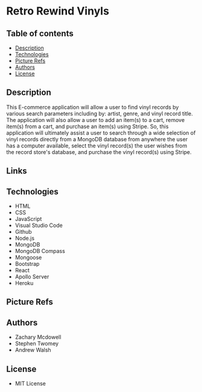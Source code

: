 # Retro Rewind Vinyls

## Table of contents

* [Description](#Description)
* [Technologies](#Technologies)
* [Picture Refs](#Picture-Refs)
* [Authors](#Authors)
* [License](#License)



## Description

This E-commerce application will allow a user to find vinyl records by various search parameters including by: artist, genre, and vinyl record title. The application will also allow a user to add an item(s) to a cart, remove item(s) from a cart, and purchase an item(s) using Stripe. So, this application will ultimately assist a user to search through a wide selection of vinyl records directly from a MongoDB database from anywhere the user has a computer available, select the vinyl record(s) the user wishes from the record store's database, and purchase the vinyl record(s) using Stripe.

## Links



## Technologies

* HTML
* CSS
* JavaScript
* Visual Studio Code
* Github
* Node.js
* MongoDB
* MongoDB Compass
* Mongoose
* Bootstrap
* React
* Apollo Server
* Heroku

## Picture Refs



## Authors

* Zachary Mcdowell
* Stephen Twomey
* Andrew Walsh

## License

* MIT License
